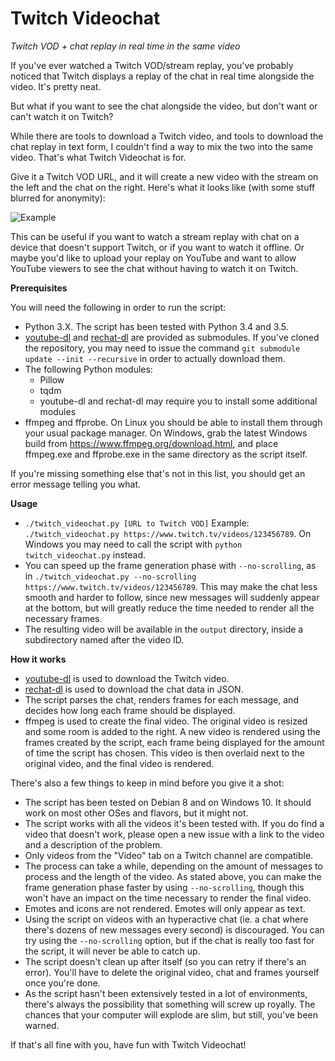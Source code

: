 # Twitch Videochat

*Twitch VOD + chat replay in real time in the same video*

If you've ever watched a Twitch VOD/stream replay, you've probably noticed that Twitch displays a replay of the chat in real time alongside the video. It's pretty neat.

But what if you want to see the chat alongside the video, but don't want or can't watch it on Twitch?

While there are tools to download a Twitch video, and tools to download the chat replay in text form, I couldn't find a way to mix the two into the same video. That's what Twitch Videochat is for.

Give it a Twitch VOD URL, and it will create a new video with the stream on the left and the chat on the right. Here's what it looks like (with some stuff blurred for anonymity):

![Example](https://i.imgur.com/5jIdRao.png)

This can be useful if you want to watch a stream replay with chat on a device that doesn't support Twitch, or if you want to watch it offline. Or maybe you'd like to upload your replay on YouTube and want to allow YouTube viewers to see the chat without having to watch it on Twitch.

**Prerequisites**

You will need the following in order to run the script:
- Python 3.X. The script has been tested with Python 3.4 and 3.5.
- [youtube-dl](https://github.com/rg3/youtube-dl/) and [rechat-dl](https://github.com/KunaiFire/rechat-dl) are provided as submodules. If you've cloned the repository, you may need to issue the command `git submodule update --init --recursive` in order to actually download them.
- The following Python modules:
    - Pillow
    - tqdm
    - youtube-dl and rechat-dl may require you to install some additional modules
- ffmpeg and ffprobe. On Linux you should be able to install them through your usual package manager. On Windows, grab the latest Windows build from https://www.ffmpeg.org/download.html, and place ffmpeg.exe and ffprobe.exe in the same directory as the script itself.

If you're missing something else that's not in this list, you should get an error message telling you what.

**Usage**
- `./twitch_videochat.py [URL to Twitch VOD]` Example: `./twitch_videochat.py https://www.twitch.tv/videos/123456789`. On Windows you may need to call the script with `python twitch_videochat.py` instead.
- You can speed up the frame generation phase with `--no-scrolling`, as in `./twitch_videochat.py --no-scrolling https://www.twitch.tv/videos/123456789`. This may make the chat less smooth and harder to follow, since new messages will suddenly appear at the bottom, but will greatly reduce the time needed to render all the necessary frames.
- The resulting video will be available in the `output` directory, inside a subdirectory named after the video ID.

**How it works**
- [youtube-dl](https://github.com/rg3/youtube-dl/) is used to download the Twitch video.
- [rechat-dl](https://github.com/KunaiFire/rechat-dl) is used to download the chat data in JSON.
- The script parses the chat, renders frames for each message, and decides how long each frame should be displayed.
- ffmpeg is used to create the final video. The original video is resized and some room is added to the right. A new video is rendered using the frames created by the script, each frame being displayed for the amount of time the script has chosen. This video is then overlaid next to the original video, and the final video is rendered.

There's also a few things to keep in mind before you give it a shot:
- The script has been tested on Debian 8 and on Windows 10. It should work on most other OSes and flavors, but it might not.
- The script works with all the videos it's been tested with. If you do find a video that doesn't work, please open a new issue with a link to the video and a description of the problem.
- Only videos from the "Video" tab on a Twitch channel are compatible.
- The process can take a while, depending on the amount of messages to process and the length of the video. As stated above, you can make the frame generation phase faster by using `--no-scrolling`, though this won't have an impact on the time necessary to render the final video.
- Emotes and icons are not rendered. Emotes will only appear as text.
- Using the script on videos with an hyperactive chat (ie. a chat where there's dozens of new messages every second) is discouraged. You can try using the `--no-scrolling` option, but if the chat is really too fast for the script, it will never be able to catch up.
- The script doesn't clean up after itself (so you can retry if there's an error). You'll have to delete the original video, chat and frames yourself once you're done.
- As the script hasn't been extensively tested in a lot of environments, there's always the possibility that something will screw up royally. The chances that your computer will explode are slim, but still, you've been warned.

If that's all fine with you, have fun with Twitch Videochat!

